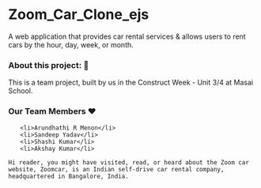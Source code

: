 # Zoom_Car_Clone_ejs
A web application that provides car rental services &amp; allows users to rent cars by the hour, day, week, or month.
<h3>About this project: 🙌</h3>
This is a team project, built by us in the Construct Week - Unit 3/4 at Masai School.
<h3>Our Team Members ❤️</h3>
<ul>

    <li>Arundhathi R Menon</li>
    <li>Sandeep Yadav</li>
    <li>Shashi Kumar</li>
    <li>Akshay Kumar</li>
    
</ul>

   
    
  
  
    
    Hi reader, you might have visited, read, or heard about the Zoom car website, Zoomcar, is an Indian self-drive car rental company, headquartered in Bangalore, India.
